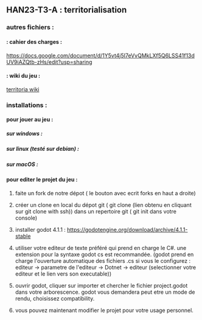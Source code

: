 ## HAN23-T3-A : territorialisation

### autres fichiers : 

#### : cahier des charges : 

https://docs.google.com/document/d/1Y5vt4j5I7eVvQMkLXf5Q6LSS41f13dUV9iAZQtb-zHs/edit?usp=sharing

#### : wiki du jeu : 

[territoria wiki](WikiDescription.MD)

### installations :

#### pour jouer au jeu : 

##### sur windows : 

##### sur linux (testé sur debian) :

##### sur macOS : 

#### pour editer le projet du jeu : 

1. faite un fork de notre dépot ( le bouton avec ecrit forks en haut a droite)

1. créer un clone en local du dépot git ( git clone (lien obtenu en cliquant sur git clone with ssh))
dans un repertoire git ( git init dans votre console)

2. installer godot 4.1.1 : https://godotengine.org/download/archive/4.1.1-stable

3. utiliser votre editeur de texte préféré qui prend en charge le C#. une extension pour la syntaxe godot cs est recommandée.
(godot prend en charge l'ouverture automatique des fichiers .cs si vous le configurez :
editeur -> parametre de l'editeur -> Dotnet -> editeur (selectionner votre editeur et le lien vers son executable))

4. ouvrir godot, cliquer sur importer et chercher le fichier project.godot dans votre arborescence. 
godot vous demandera peut etre un mode de rendu, choisissez compatibility.

5. vous pouvez maintenant modifier le projet pour votre usage personnel.
